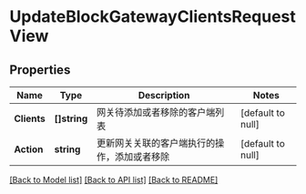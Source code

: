 # UpdateBlockGatewayClientsRequestView

## Properties
Name | Type | Description | Notes
------------ | ------------- | ------------- | -------------
**Clients** | **[]string** | 网关待添加或者移除的客户端列表 | [default to null]
**Action** | **string** | 更新网关关联的客户端执行的操作，添加或者移除 | [default to null]

[[Back to Model list]](../README.md#documentation-for-models) [[Back to API list]](../README.md#documentation-for-api-endpoints) [[Back to README]](../README.md)


